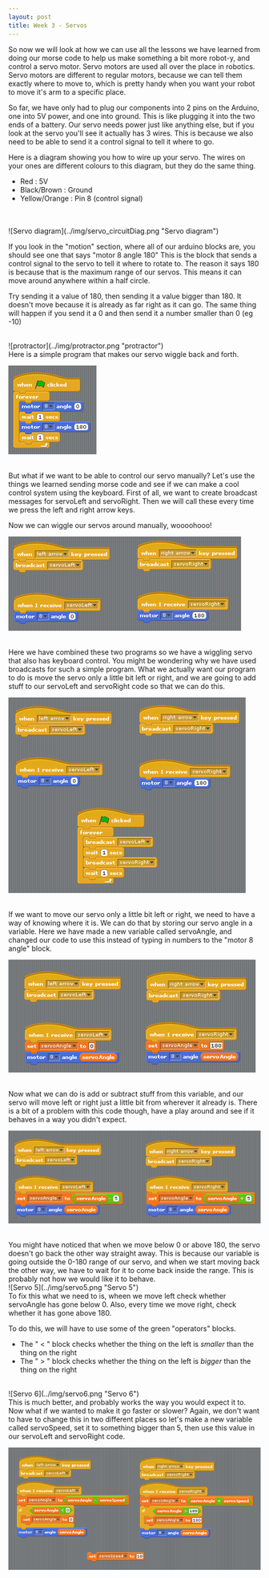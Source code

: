 ```yaml
---
layout: post
title: Week 3 - Servos
---
```


So now we will look at how we can use all the lessons we have learned from doing our morse code to help us make something a bit more robot-y, and control a servo motor. Servo motors are used all over the place in robotics. Servo motors are different to regular motors, because we can tell them exactly where to move to, which is pretty handy when you want your robot to move it's arm to a specific place.


So far, we have only had to plug our components into 2 pins on the Arduino, one into 5V power, and one into ground. This is like plugging it into the two ends of a battery. Our servo needs power just like anything else, but if you look at the servo you'll see it actually has 3 wires. This is because we also need to be able to send it a control signal to tell it where to go.


Here is a diagram showing you how to wire up your servo. The wires on your ones are different colours to this diagram, but they do the same thing. 

 - Red           : 5V
 - Black/Brown   : Ground
 - Yellow/Orange : Pin 8 (control signal)

<br>
<br>
![Servo diagram](../img/servo_circuitDiag.png "Servo diagram")

If you look in the "motion" section, where all of our arduino blocks are, you should see one that says "motor 8 angle 180" This is the block that sends a control signal to the servo to tell it where to rotate to. The reason it says 180 is because that is the maximum range of our servos. This means it can move around anywhere within a half circle.


Try sending it a value of 180, then sending it a value bigger than 180. It doesn't move because it is already as far right as it can go. The same thing will happen if you send it a 0 and then send it a number smaller than 0 (eg -10)

<br>
![protractor](../img/protractor.png "protractor")


<br>
Here is a simple program that makes our servo wiggle back and forth.

![servo wiggle](../img/servo_Wiggle.png "servo wiggle")

<br>
But what if we want to be able to control our servo manually? Let's use the things we learned sending morse code and see if we can make a cool control system using the keyboard. First of all, we want to create broadcast messages for servoLeft and servoRight. Then we will call these every time we press the left and right arrow keys. 

Now we can wiggle our servos around manually, woooohooo!

![Servo 1](../img/servo1.png "Servo 1")


<br>
Here we have combined these two programs so we have a wiggling servo that also has keyboard control. You might be wondering why we have used broadcasts for such a simple program. What we actually want our program to do is move the servo only a little bit left or right, and we are going to add stuff to our servoLeft and servoRight code so that we can do this.

![Servo 2](../img/servo2.png "Servo 2")


<br>
If we want to move our servo only a little bit left or right, we need to have a way of knowing where it is. We can do that by storing our servo angle in a variable. Here we have made a new variable called servoAngle, and changed our code to use this instead of typing in numbers to the "motor 8 angle" block.

![Servo 3](../img/servo3.png "Servo 3")


<br>
Now what we can do is add or subtract stuff from this variable, and our servo will move left or right just a little bit from wherever it already is. There is a bit of a problem with this code though, have a play around and see if it behaves in a way you didn't expect.

![Servo 4](../img/servo4.png "Servo 4")


<br>
You might have noticed that when we move below 0 or above 180, the servo doesn't go back the other way straight away. This is because our variable is going outside the 0-180 range of our servo, and when we start moving back the other way, we have to wait for it to come back inside the range. This is probably not how we would like it to behave.

<br>
![Servo 5](../img/servo5.png "Servo 5")


<br>
To fix this what we need to is, wheen we move left check whether servoAngle has gone below 0. Also, every time we move right, check whether it has gone above 180.


To do this, we will have to use some of the green "operators" blocks. 

  - The " < " block checks whether the thing on the left is *smaller* than the thing on the right
  - The " > " block checks whether the thing on the left is *bigger* than the thing on the right


<br>
![Servo 6](../img/servo6.png "Servo 6")


<br>
This is much better, and probably works the way you would expect it to. Now what if we wanted to make it go faster or slower? Again, we don't want to have to change this in two different places so let's make a new variable called servoSpeed, set it to something bigger than 5, then use this value in our servoLeft and servoRight code.

![Servo 7](../img/servo7.png "Servo 7")


